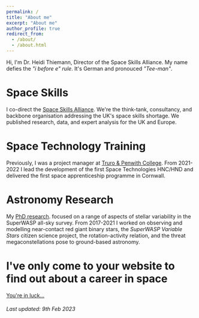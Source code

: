 ```yaml
---
permalink: /
title: "About me"
excerpt: "About me"
author_profile: true
redirect_from: 
  - /about/
  - /about.html
---
```


Hi, I'm Dr. Heidi Thiemann, Director of the Space Skills Alliance. My name defies the _"i before e" rule_. It's German and pronouced _"Tee-man"_.


Space Skills
======

I co-direct the [Space Skills Alliance](https://spaceskills.org/). We're the think-tank, consultancy, and backbone organisation addressing the UK's space skills shortage. We published research, data, and expert analysis for the UK and Europe.

Space Technology Training
======

Previously, I was a project manager at [Truro & Penwith College](https://www.truro-penwith.ac.uk/csatt). From 2021-2022 I lead the development of the first Space Technologies HNC/HND and delivered the first space apprenticeship programme in Cornwall.

Astronomy Research
======

My [PhD research](https://heidithiemann.github.io/research/). focused on a range of aspects of stellar variability in the SuperWASP all-sky survey. From 2017-2021 I worked on observing and modelling near-contact red giant binary stars, the _SuperWASP Variable Stars_ citizen science project, the rotation-activity relation, and the threat megaconstellations pose to ground-based astronomy.

I've only come to your website to find out about a career in space
======

[You're in luck...](https://heidithiemann.github.io/spacecareers/)


###### _Last updated: 9th Feb 2023_ 
